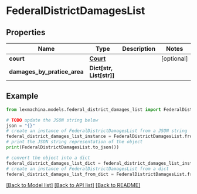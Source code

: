# FederalDistrictDamagesList


## Properties

Name | Type | Description | Notes
------------ | ------------- | ------------- | -------------
**court** | [**Court**](Court.md) |  | [optional] 
**damages_by_pratice_area** | **Dict[str, List[str]]** |  | 

## Example

```python
from lexmachina.models.federal_district_damages_list import FederalDistrictDamagesList

# TODO update the JSON string below
json = "{}"
# create an instance of FederalDistrictDamagesList from a JSON string
federal_district_damages_list_instance = FederalDistrictDamagesList.from_json(json)
# print the JSON string representation of the object
print(FederalDistrictDamagesList.to_json())

# convert the object into a dict
federal_district_damages_list_dict = federal_district_damages_list_instance.to_dict()
# create an instance of FederalDistrictDamagesList from a dict
federal_district_damages_list_from_dict = FederalDistrictDamagesList.from_dict(federal_district_damages_list_dict)
```
[[Back to Model list]](../README.md#documentation-for-models) [[Back to API list]](../README.md#documentation-for-api-endpoints) [[Back to README]](../README.md)


